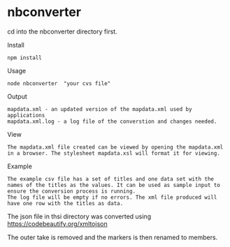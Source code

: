# nbconverter

cd into the nbconverter directory first.

Install 
    
    npm install

Usage

    node nbconverter  "your cvs file"

Output

    mapdata.xml - an updated version of the mapdata.xml used by applications
    mapdata.xml.log - a log file of the converstion and changes needed. 

View

    The mapdata.xml file created can be viewed by opening the mapdata.xml in a browser. The stylesheet mapdata.xsl will format it for viewing.

Example

    The example csv file has a set of titles and one data set with the names of the titles as the values. It can be used as sample input to ensure the conversion process is running.
    The log file will be empty if no errors. The xml file produced will have one row with the titles as data.

 
 The json file in thsi directory was converted using
 https://codebeautify.org/xmltojson

 The outer take is removed and the markers is then renamed to members.